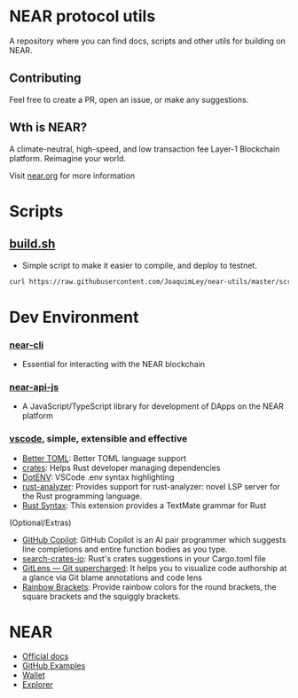 # NEAR protocol utils
A repository where you can find docs, scripts and other utils for building on NEAR.

## Contributing
Feel free to create a PR, open an issue, or make any suggestions.

## Wth is NEAR?
A climate-neutral, high-speed, and low transaction fee Layer-1 Blockchain platform. Reimagine your world.

Visit [near.org](https://near.org) for more information

# Scripts

## [build.sh](https://github.com/JoaquimLey/near-utils/blob/master/scripts/build.sh)
- Simple script to make it easier to compile, and deploy to testnet.

```bash
curl https://raw.githubusercontent.com/JoaquimLey/near-utils/master/scripts/build.sh -o build.sh
```


# Dev Environment
### [near-cli](https://github.com/near/near-cli)
- Essential for interacting with the NEAR blockchain
### [near-api-js](https://github.com/near/near-api-js)
- A JavaScript/TypeScript library for development of DApps on the NEAR platform

### [vscode](https://code.visualstudio.com/), simple, extensible and effective
- [Better TOML](https://marketplace.visualstudio.com/items?itemName=bungcip.better-toml): Better TOML language support
- [crates](https://marketplace.visualstudio.com/items?itemName=serayuzgur.crates): Helps Rust developer managing dependencies
- [DotENV](https://marketplace.visualstudio.com/items?itemName=mikestead.dotenv): VSCode .env syntax highlighting
- [rust-analyzer](https://marketplace.visualstudio.com/items?itemName=matklad.rust-analyzer): Provides support for rust-analyzer: novel LSP server for the Rust programming language.
- [Rust Syntax](https://marketplace.visualstudio.com/items?itemName=dustypomerleau.rust-syntax): This extension provides a TextMate grammar for Rust

(Optional/Extras)
- [GitHub Copilot](https://marketplace.visualstudio.com/items?itemName=GitHub.copilot): GitHub Copilot is an AI pair programmer which suggests line completions and entire function bodies as you type.
- [search-crates-io](https://marketplace.visualstudio.com/items?itemName=belfz.search-crates-io): Rust's crates suggestions in your Cargo.toml file
- [GitLens — Git supercharged](https://marketplace.visualstudio.com/items?itemName=eamodio.gitlens): It helps you to visualize code authorship at a glance via Git blame annotations and code lens
- [Rainbow Brackets](https://marketplace.visualstudio.com/items?itemName=2gua.rainbow-brackets): Provide rainbow colors for the round brackets, the square brackets and the squiggly brackets.


# NEAR
- [Official docs](https://docs.near.org/docs/develop/basics/getting-started)
- [GitHub Examples](https://github.com/near-examples)
- [Wallet](https://wallet.near.org/)
- [Explorer](https://explorer.near.org/)